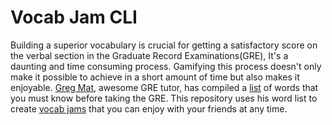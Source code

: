 # Vocab Jam CLI

Building a superior vocabulary is crucial for getting a satisfactory score on the verbal section in the Graduate Record Examinations(GRE), It's a daunting and time consuming process. Gamifying this process doesn't only make it possible to achieve in a short amount of time but also makes it enjoyable. [Greg Mat](https://www.gregmat.com/), awesome GRE tutor, has compiled a [list](https://docs.google.com/spreadsheets/d/1jRATLVV34vATsL4Y67fZZXQc7qZPYc0c0Yk7Bykh4fw/edit#gid=0) of words that you must know before taking the GRE. This repository uses his word list to create [vocab jams](https://www.vocabulary.com/articles/announcements/whos-ready-to-jam/) that you can enjoy with your friends at any time.
